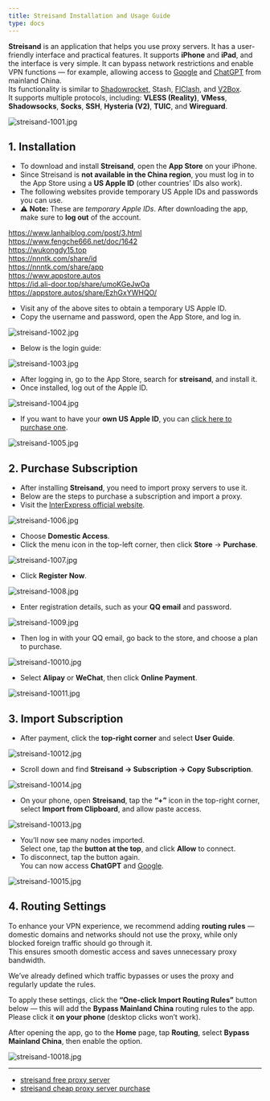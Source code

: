 ```yaml
---
title: Streisand Installation and Usage Guide
type: docs
---
```


**Streisand** is an application that helps you use proxy servers. It has a user-friendly interface and practical features. It supports **iPhone** and **iPad**, and the interface is very simple. It can bypass network restrictions and enable VPN functions — for example, allowing access to [Google](https://googleaccount.info/zh) and [ChatGPT](https://chatgpt-apk.app/zh) from mainland China.  
Its functionality is similar to [Shadowrocket](https://shadowrocket.ink/zh), Stash, [FlClash](https://flclash.xyz/zh), and [V2Box](https://v2box.pro/zh).  
It supports multiple protocols, including: **VLESS (Reality)**, **VMess**, **Shadowsocks**, **Socks**, **SSH**, **Hysteria (V2)**, **TUIC**, and **Wireguard**.

![streisand-1001.jpg](https://streisand.onl/img/streisand-1001.jpg)

## 1. Installation

- To download and install **Streisand**, open the **App Store** on your iPhone.  
- Since Streisand is **not available in the China region**, you must log in to the App Store using a **US Apple ID** (other countries’ IDs also work).  
- The following websites provide temporary US Apple IDs and passwords you can use.  
- ⚠️ **Note:** These are *temporary Apple IDs*. After downloading the app, make sure to **log out** of the account.

https://www.lanhaiblog.com/post/3.html  
https://www.fengche666.net/doc/1642  
https://wukongdy15.top  
https://nnntk.com/share/id  
https://nnntk.com/share/app  
https://www.appstore.autos  
https://id.ali-door.top/share/umoKGeJwOa  
https://appstore.autos/share/EzhGxYWHQO/

- Visit any of the above sites to obtain a temporary US Apple ID.  
- Copy the username and password, open the App Store, and log in.

![streisand-1002.jpg](https://streisand.onl/img/streisand-1002.jpg)

- Below is the login guide:

![streisand-1003.jpg](https://streisand.onl/img/streisand-1003.jpg)

- After logging in, go to the App Store, search for **streisand**, and install it.  
- Once installed, log out of the Apple ID.

![streisand-1004.jpg](https://streisand.onl/img/streisand-1004.jpg)

- If you want to have your **own US Apple ID**, you can [click here to purchase one](https://appsir.shop/product/THPIpDr1RyVZ5w5l).

![streisand-1005.jpg](https://streisand.onl/img/streisand-1005.jpg)

## 2. Purchase Subscription

- After installing **Streisand**, you need to import proxy servers to use it.  
- Below are the steps to purchase a subscription and import a proxy.  
- Visit the [InterExpress official website](https://快车.com/?c=REZUOC).

![streisand-1006.jpg](https://streisand.onl/img/streisand-1006.jpg)

- Choose **Domestic Access**.  
- Click the menu icon in the top-left corner, then click **Store** → **Purchase**.

![streisand-1007.jpg](https://streisand.onl/img/streisand-1007.jpg)

- Click **Register Now**.

![streisand-1008.jpg](https://streisand.onl/img/streisand-1008.jpg)

- Enter registration details, such as your **QQ email** and password.

![streisand-1009.jpg](https://streisand.onl/img/streisand-1009.jpg)

- Then log in with your QQ email, go back to the store, and choose a plan to purchase.

![streisand-10010.jpg](https://streisand.onl/img/streisand-10010.jpg)

- Select **Alipay** or **WeChat**, then click **Online Payment**.

![streisand-10011.jpg](https://streisand.onl/img/streisand-10011.jpg)

## 3. Import Subscription

- After payment, click the **top-right corner** and select **User Guide**.

![streisand-10012.jpg](https://streisand.onl/img/streisand-10012.jpg)

  - Scroll down and find **Streisand → Subscription → Copy Subscription**.
 
![streisand-10014.jpg](https://streisand.onl/img/streisand-10014.jpg)

- On your phone, open **Streisand**, tap the **“+”** icon in the top-right corner, select **Import from Clipboard**, and allow paste access.

![streisand-10013.jpg](https://streisand.onl/img/streisand-10013.jpg)

- You’ll now see many nodes imported.  
  Select one, tap the **button at the top**, and click **Allow** to connect.  
- To disconnect, tap the button again.  
  You can now access **ChatGPT** and [Google](https://googleaccount.info/zh).

![streisand-10015.jpg](https://streisand.onl/img/streisand-10015.jpg)

## 4. Routing Settings

To enhance your VPN experience, we recommend adding **routing rules** — domestic domains and networks should not use the proxy, while only blocked foreign traffic should go through it.  
This ensures smooth domestic access and saves unnecessary proxy bandwidth.

We’ve already defined which traffic bypasses or uses the proxy and regularly update the rules.

To apply these settings, click the **“One-click Import Routing Rules”** button below — this will add the **Bypass Mainland China** routing rules to the app.  
Please click it **on your phone** (desktop clicks won’t work).

After opening the app, go to the **Home** page, tap **Routing**, select **Bypass Mainland China**, then enable the option.

![streisand-10018.jpg](https://streisand.onl/img/streisand-10018.jpg)

---

- [streisand free proxy server](https://streisand.onl/docs/streisand-free-proxy-server/)  
- [streisand cheap proxy server purchase](https://streisand.onl/docs/streisand-cheap-proxy-server-purchase/)
